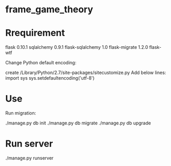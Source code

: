 frame_game_theory
=================


Rrequirement
=================
flask 0.10.1
sqlalchemy 0.9.1
flask-sqlalchemy 1.0
flask-migrate  1.2.0
flask-wtf

Change Python default encoding:

create /Library/Python/2.7/site-packages/sitecustomize.py
Add below lines: 
import sys
sys.setdefaultencoding('utf-8')

Use
===
Run migration:

./manage.py db init
./manage.py db migrate
./manage.py db upgrade

Run server 
==========
./manage.py runserver 
